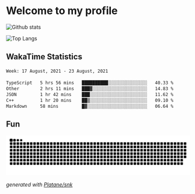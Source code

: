 # Welcome to my profile

![Github stats](https://github-readme-stats.vercel.app/api?username=xinthose&show_icons=true&theme=radical&count_private=true)

![Top Langs](https://github-readme-stats.vercel.app/api/top-langs/?username=xinthose)

## WakaTime Statistics
<!--START_SECTION:waka-->
```text
Week: 17 August, 2021 - 23 August, 2021

TypeScript   5 hrs 56 mins   ██████████░░░░░░░░░░░░░░░   40.33 % 
Other        2 hrs 11 mins   ███▓░░░░░░░░░░░░░░░░░░░░░   14.83 % 
JSON         1 hr 42 mins    ███░░░░░░░░░░░░░░░░░░░░░░   11.62 % 
C++          1 hr 20 mins    ██▒░░░░░░░░░░░░░░░░░░░░░░   09.10 % 
Markdown     58 mins         █▓░░░░░░░░░░░░░░░░░░░░░░░   06.64 % 
```
<!--END_SECTION:waka-->

## Fun
![github contribution grid snake animation](https://raw.githubusercontent.com/xinthose/xinthose/output/github-contribution-grid-snake.svg)

_generated with [Platane/snk](https://github.com/Platane/snk)_
